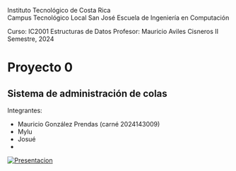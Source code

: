 Instituto Tecnológico de Costa Rica  
Campus Tecnológico Local San José
Escuela de Ingeniería en Computación  

Curso: IC2001 Estructuras de Datos 
Profesor: Mauricio Aviles Cisneros
II Semestre, 2024  

# Proyecto 0
## Sistema de administración de colas 

Integrantes:
- Mauricio González Prendas (carné 2024143009)
- Mylu
- Josué
- 
[![Presentacion](https://www.commoncraft.com/sites/default/files/media/Google%20Slides.png)]([https://classroom.github.com/a/8CSgsZVt](https://docs.google.com/presentation/d/1x3NYHb97RlHZmXwpiqScOGtEKyBftnQI7fV0pM5J_UA/edit?usp=sharing))
